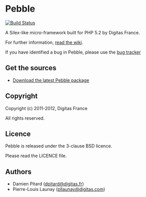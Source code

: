 # Pebble

[![Build Status](https://secure.travis-ci.org/digitas/pebble.png)](http://travis-ci.org/digitas/pebble)

A Silex-like micro-framework built for PHP 5.2 by Digitas France.

For further information, [read the wiki](https://github.com/digitas/pebble/wiki).

If you have identified a bug in Pebble, please use the [bug tracker](https://github.com/digitas/pebble/issues)

Get the sources
---------------

* [Download the latest Pebble package](https://github.com/digitas/pebble/tags)

Copyright
---------

Copyright (c) 2011-2012, Digitas France

All rights reserved.

Licence
-------

Pebble is released under the 3-clause BSD licence.

Please read the LICENCE file.

Authors
-------

* Damien Pitard (dpitard@digitas.fr)
* Pierre-Louis Launay (pllaunay@digitas.com)